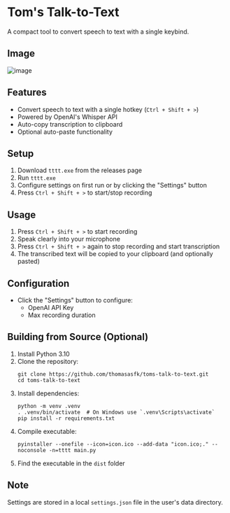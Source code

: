 # Tom's Talk-to-Text

A compact tool to convert speech to text with a single keybind.

## Image

![image](https://github.com/user-attachments/assets/61123245-2f7b-43cb-a5e0-0213c869e36a)

## Features

- Convert speech to text with a single hotkey (`Ctrl + Shift + >`)
- Powered by OpenAI's Whisper API
- Auto-copy transcription to clipboard
- Optional auto-paste functionality

## Setup

1. Download `tttt.exe` from the releases page
2. Run `tttt.exe`
3. Configure settings on first run or by clicking the "Settings" button
4. Press `Ctrl + Shift + >` to start/stop recording

## Usage

1. Press `Ctrl + Shift + >` to start recording
2. Speak clearly into your microphone
3. Press `Ctrl + Shift + >` again to stop recording and start transcription
4. The transcribed text will be copied to your clipboard (and optionally pasted)

## Configuration

- Click the "Settings" button to configure:
  - OpenAI API Key
  - Max recording duration

## Building from Source (Optional)

1. Install Python 3.10
2. Clone the repository:
   ```
   git clone https://github.com/thomasasfk/toms-talk-to-text.git
   cd toms-talk-to-text
   ```
3. Install dependencies:
   ```
   python -m venv .venv
   . .venv/bin/activate  # On Windows use `.venv\Scripts\activate`
   pip install -r requirements.txt
   ```
4. Compile executable:
   ```
   pyinstaller --onefile --icon=icon.ico --add-data "icon.ico;." --noconsole -n=tttt main.py
   ```
5. Find the executable in the `dist` folder

## Note

Settings are stored in a local `settings.json` file in the user's data directory.
